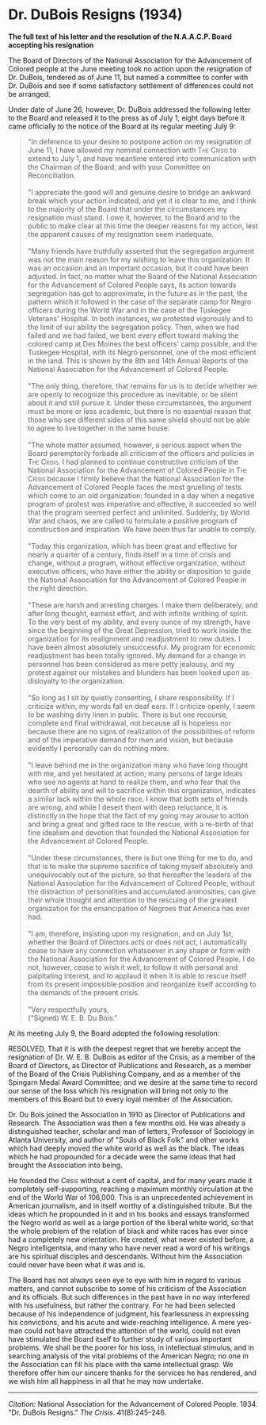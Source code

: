 <!--
title:   Dr. DuBois Resigns
author:  National Association for the Advancement of Colored People
journal: The Crisis
year:    1934
volume:  41
issue:   8
pages:   245-246
-->
# Dr. DuBois Resigns (1934)

 **The full text of his letter and the resolution of the N.A.A.C.P. Board accepting his resignation**

The Board of Directors of the National Association for the Advancement of Colored people at the June meeting took no action upon the resignation of Dr. DuBois, tendered as of June 11, but named a committee to confer with Dr. DuBois and see if some satisfactory settlement of differences could not be arranged.

Under date of June 26, however, Dr. DuBois addressed the following letter to the Board and released it to the press as of July 1, eight days before it came officially to the notice of the Board at its regular meeting July 9:

> "In deference to your desire to postpone action on my resignation of June 11, I have allowed my nominal connection with <span style="font-variant:small-caps;">The Crisis</span> to extend to July 1, and have meantime entered into communication with the Chairman of the Board, and with your Committee on Reconciliation.  
> &nbsp;  
> "I appreciate the good will and genuine desire to bridge an awkward break which your action indicated, and yet it is clear to me, and I think to the majority of the Board that under the circumstances my resignation must stand. I owe it, however, to the Board and to the public to make clear at this time the deeper reasons for my action, lest the apparent causes of my resignation seem inadequate.  
> &nbsp;  
> "Many friends have truthfully asserted that the segregation argument was not the main reason for my wishing to leave this organization. It was an occasion and an important occasion, but it could have been adjusted. In fact, no matter what the Board of the National Association for the Advancement of Colored People says, its action towards segregation has got to approximate, in the future as in the past, the pattern which it followed in the case of the separate camp for Negro officers during the World War and in the case of the Tuskegee Veterans' Hospital. In both instances, we protested vigorously and to the limit of our ability the segregation policy. Then, when we had failed and we had failed, we bent every effort toward making the colored camp at Des Moines the best officers' camp possible, and the Tuskegee Hospital, with its Negro personnel, one of the most efficient in the land. This is shown by the 8th and 14th Annual Reports of the National Association for the Advancement of Colored People.  
> &nbsp;  
> "The only thing, therefore, that remains for us is to decide whether we are openly to recognize this procedure as inevitable, or be silent about it and still pursue it. Under these circumstances, the argument must be more or less academic, but there is no essential reason that those who see different sides of this same shield should not be able to agree to live together in the same house.  
> &nbsp;  
> "The whole matter assumed, however, a serious aspect when the Board peremptorily forbade all criticism of the officers and policies in <span style="font-variant:small-caps;">The Crisis</span>. I had planned to continue constructive criticism of the National Association for the Advancement of Colored People in <span style="font-variant:small-caps;">The Crisis</span> because I firmly believe that the National Association for the Advancement of Colored People faces the most gruelling of tests which come to an old organization: founded in a day when a negative program of protest was imperative and effective, it succeeded so well that the program seemed perfect and unlimited. Suddenly, by World War and chaos, we are called to formulate a positive program of construction and inspiration. We have been thus far unable to comply.  
> &nbsp;  
> "Today this organization, which has been great and effective for nearly a quarter of a century, finds itself in a time of crisis and change, without a program, without effective organization, without executive officers, who have either the ability or disposition to guide the National Association for the Advancement of Colored People in the right direction.  
> &nbsp;  
> "These are harsh and arresting charges. I make them deliberately, and after long thought, earnest effort, and with infinite writhing of spirit. To the very best of my ability, and every ounce of my strength, have since the beginning of the Great Depression, tried to work inside the organization for its realignment and readjustment to new duties. I have been almost absolutely unsuccessful. My program for economic readjustment has been totally ignored. My demand for a change in personnel has been considered as mere petty jealousy, and my protest against our mistakes and blunders has been looked upon as disloyalty to the organization.  
> &nbsp;  
> "So long as I sit by quietly consenting, I share responsibility. If I criticize within, my words fall on deaf ears. If I criticize openly, I seem to be washing dirty linen in public. There is but one recourse, complete and final withdrawal, not because all is hopeless nor because there are no signs of realization of the possibilities of reform and of the imperative demand for men and vision, but because evidently I personally can do nothing more.  
> &nbsp;  
> "I leave behind me in the organization many who have long thought with me, and yet hesitated at action; many persons of large ideals who see no agents at hand to realize them, and who fear that the dearth of ability and will to sacrifice within this organization, indicates a similar lack within the whole race. I know that both sets of friends are wrong, and while I desert them with deep reluctance, it is distinctly in the hope that the fact of my going may arouse to action and bring a great and gifted race to the rescue, with a re-birth of that fine idealism and devotion that founded the National Association for the Advancement of Colored People.  
> &nbsp;  
> "Under these circumstances, there is but one thing for me to do, and that is to make the supreme sacrifice of taking myself absolutely and unequivocably out of the picture, so that hereafter the leaders of the National Association for the Advancement of Colored People, without the distraction of personalities and accumulated animosities, can give their whole thought and attention to the rescuing of the greatest organization for the emancipation of Negroes that America has ever had.  
> &nbsp;  
> "I am, therefore, insisting upon my resignation, and on July 1st, whether the Board of Directors acts or does not act, I automatically cease to have any connection whatsoever in any shape or form with the National Association for the Advancement of Colored People. I do not, however, cease to wish it well, to follow it with personal and palpitating interest, and to applaud it when it is able to rescue itself from its present impossible position and reorganize itself according to the demands of the present crisis.  
> &nbsp;  
> "Very respectfully yours,  
> ("Signed) W. E. B. Du Bois."

 At its meeting July 9, the Board adopted the following resolution:

RESOLVED, That it is with the deepest regret that we hereby accept the resignation of Dr. W. E. B. DuBois as editor of the Crisis, as a member of the Board of Directors, as Director of Publications and Research, as a member of the Board of the Crisis Publishing Company, and as a member of the Spingarn Medal Award Committee; and we desire at the same time to record our sense of the loss which his resignation will bring not only to the members of this Board but to every loyal member of the Association.

Dr. Du Bois joined the Association in 1910 as Director of Publications and Research. The Association was then a few months old. He was already a distinguished teacher, scholar and man of letters, Professor of Sociology in Atlanta University, and author of "Souls of Black Folk" and other works which had deeply moved the white world as well as the black. The ideas which he had propounded for a decade were the same ideas that had brought the Association into being.

He founded the <span style="font-variant:small-caps;">Crisis</span> without a cent of capital, and for many years made it completely self-supporting, reaching a maximum monthly circulation at the end of the World War of 106,000. This is an unprecedented achievement in American journalism, and in itself worthy of a distinguished tribute. But the ideas which he propounded in it and in his books and essays transformed the Negro world as well as a large portion of the liberal white world, so that the whole problem of the relation of black and white races has ever since had a completely new orientation. He created, what never existed before, a Negro intelligentsia, and many who have never read a word of his writings are his spiritual disciples and descendants. Without him the Association could never have been what it was and is.

The Board has not always seen eye to eye with him in regard to various matters, and cannot subscribe to some of his criticism of the Association and its officials. But such differences in the past have in no way interfered with his usefulness, but rather the contrary. For he had been selected because of his independence of judgment, his fearlessness in expressing his convictions, and his acute and wide-reaching intelligence. A mere yes-man could not have attracted the attention of the world, could not even have stimulated the Board itself to further study of various important problems. We shall be the poorer for his loss, in intellectual stimulus, and in searching analysis of the vital problems of the American Negro; no one in the Association can fill his place with the same intellectual grasp. We therefore offer him our sincere thanks for the services he has rendered, and we wish him all happiness in all that he may now undertake.

_________________
*Citation:* National Association for the Advancement of Colored People. 1934. "Dr. DuBois Resigns." *The Crisis*. 41(8):245&ndash;246.
